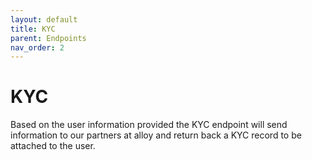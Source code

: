 ```yaml
---
layout: default
title: KYC
parent: Endpoints
nav_order: 2
---
```


# KYC
Based on the user information provided the KYC endpoint will send information to our partners at alloy and return back a KYC record to be attached to the user. 

